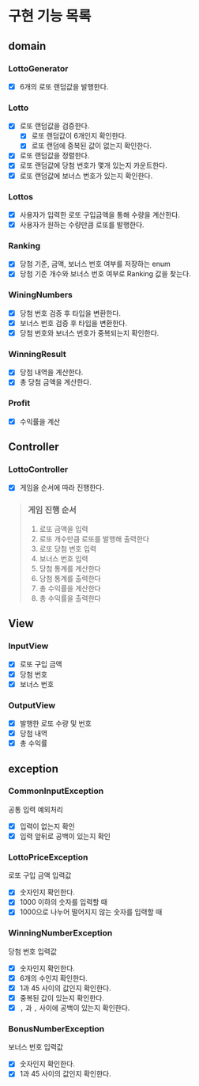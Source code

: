 # 구현 기능 목록

## domain

### LottoGenerator

- [x] 6개의 로또 랜덤값을 발행한다.

### Lotto

- [x] 로또 랜덤값을 검증한다.
    - [x] 로또 랜덤값이 6개인지 확인한다.
    - [x] 로또 랜덤에 중복된 값이 없는지 확인한다.
- [x] 로또 랜덤값을 정렬한다.
- [x] 로또 랜덤값에 당첨 번호가 몇개 있는지 카운트한다.
- [x] 로또 랜덤값에 보너스 번호가 있는지 확인한다.

### Lottos

- [x] 사용자가 입력한 로또 구입금액을 통해 수량을 계산한다.
- [x] 사용자가 원하는 수량만큼 로또를 발행한다.

### Ranking

- [x] 당첨 기준, 금액, 보너스 번호 여부를 저장하는 enum
- [x] 당첨 기준 개수와 보너스 번호 여부로 Ranking 값을 찾는다.

### WiningNumbers

- [x] 당첨 번호 검증 후 타입을 변환한다.
- [x] 보너스 번호 검증 후 타입을 변환한다.
- [x] 당첨 번호와 보너스 번호가 중복되는지 확인한다.

### WinningResult

- [x] 당첨 내역을 계산한다.
- [x] 총 당첨 금액을 계산한다.

### Profit

- [x] 수익률을 계산

## Controller

### LottoController

- [x] 게임을 순서에 따라 진행한다.

> ### 게임 진행 순서
> 1. 로또 금액을 입력
> 2. 로또 개수만큼 로또를 발행해 출력한다
> 3. 로또 당첨 번호 입력
> 4. 보너스 번호 입력
> 5. 당첨 통계를 계산한다
> 6. 당첨 통계를 출력한다
> 7. 총 수익률을 계산한다
> 8. 총 수익률을 출력한다

## View

### InputView

- [x] 로또 구입 금액
- [x] 당첨 번호
- [x] 보너스 번호

### OutputView

- [x] 발행한 로또 수량 및 번호
- [x] 당첨 내역
- [x] 총 수익률

## exception

### CommonInputException

공통 입력 예외처리

- [x] 입력이 없는지 확인
- [x] 입력 앞뒤로 공백이 있는지 확인

### LottoPriceException

로또 구입 금액 입력값

- [x] 숫자인지 확인한다.
- [x] 1000 이하의 숫자를 입력할 때
- [x] 1000으로 나누어 떨어지지 않는 숫자를 입력할 때

### WinningNumberException

당첨 번호 입력값

- [x] 숫자인지 확인한다.
- [x] 6개의 수인지 확인한다.
- [x] 1과 45 사이의 값인지 확인한다.
- [x] 중복된 값이 있는지 확인한다.
- [x] `,` 과 `,` 사이에 공백이 있는지 확인한다.

### BonusNumberException

보너스 번호 입력값

- [x] 숫자인지 확인한다.
- [x] 1과 45 사이의 값인지 확인한다.